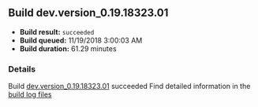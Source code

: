 ## Build dev.version_0.19.18323.01
- **Build result:** `succeeded`
- **Build queued:** 11/19/2018 3:00:03 AM
- **Build duration:** 61.29 minutes
### Details
Build [dev.version_0.19.18323.01](https://winappstudio.visualstudio.com/web/build.aspx?pcguid=a4ef43be-68ce-4195-a619-079b4d9834c2&builduri=vstfs%3a%2f%2f%2fBuild%2fBuild%2f26591) succeeded
Find detailed information in the [build log files](https://uwpctdiags.blob.core.windows.net/buildlogs/dev.version_0.19.18323.01_logs.zip)
